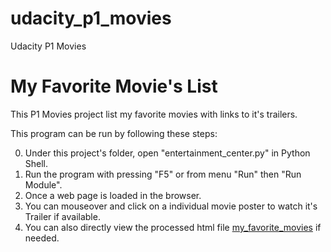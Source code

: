 # udacity_p1_movies
Udacity P1 Movies

My Favorite Movie's List
=============

This P1 Movies project list my favorite movies with links to it's trailers.

This program can be run by following these steps:

0. Under this project's folder, open "entertainment_center.py" in Python Shell.
0. Run the program with pressing "F5" or from menu "Run" then "Run Module".
0. Once a web page is loaded in the browser.
0. You can mouseover and click on a individual movie poster to watch it's Trailer if available.
0. You can also directly view the processed html file <a href="my_favorite_movies.html">my_favorite_movies</a> if needed.

